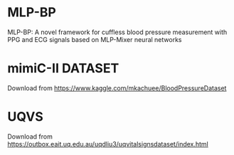# MLP-BP
MLP-BP: A novel framework for cuffless blood pressure measurement with PPG and ECG signals based on MLP-Mixer neural networks

# mimiC-II DATASET
Download from 
https://www.kaggle.com/mkachuee/BloodPressureDataset

# UQVS
Download from 
https://outbox.eait.uq.edu.au/uqdliu3/uqvitalsignsdataset/index.html

